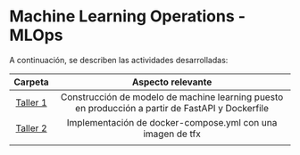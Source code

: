 # Machine Learning Operations - MLOps

A continuación, se describen las actividades desarrolladas:

|Carpeta| Aspecto relevante |
| :-: |:-: |
| [Taller 1](https://github.com/thonybossa/MLOPS/tree/main/Taller_1)| Construcción de modelo de machine learning puesto en producción a partir de FastAPI y Dockerfile |
| [Taller 2](https://github.com/thonybossa/MLOPS/tree/main/Taller_2) | Implementación de docker-compose.yml con una imagen de tfx |
| | |



